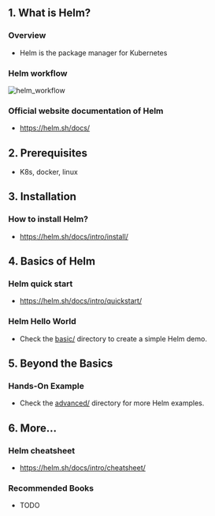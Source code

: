 ## 1. What is Helm?

### Overview

- Helm is the package manager for Kubernetes

### Helm workflow

![helm_workflow](https://v2.helm.sh/img/chart-illustration.png)

### Official website documentation of Helm

- https://helm.sh/docs/

## 2. Prerequisites

- K8s, docker, linux

## 3. Installation

### How to install Helm?

- https://helm.sh/docs/intro/install/

## 4. Basics of Helm

### Helm quick start

- https://helm.sh/docs/intro/quickstart/

### Helm Hello World

- Check the [basic/](./basics/) directory to create a simple Helm demo.

## 5. Beyond the Basics

### Hands-On Example

- Check the [advanced/](./advanced/) directory for more Helm examples.

## 6. More...

### Helm cheatsheet

- https://helm.sh/docs/intro/cheatsheet/

### Recommended Books

- TODO
